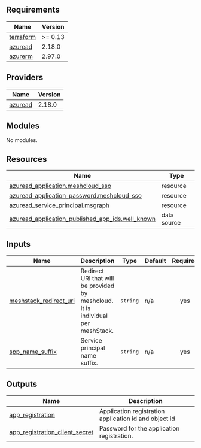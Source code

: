 ## Requirements

| Name | Version |
|------|---------|
| <a name="requirement_terraform"></a> [terraform](#requirement\_terraform) | >= 0.13 |
| <a name="requirement_azuread"></a> [azuread](#requirement\_azuread) | 2.18.0 |
| <a name="requirement_azurerm"></a> [azurerm](#requirement\_azurerm) | 2.97.0 |

## Providers

| Name | Version |
|------|---------|
| <a name="provider_azuread"></a> [azuread](#provider\_azuread) | 2.18.0 |

## Modules

No modules.

## Resources

| Name | Type |
|------|------|
| [azuread_application.meshcloud_sso](https://registry.terraform.io/providers/hashicorp/azuread/2.18.0/docs/resources/application) | resource |
| [azuread_application_password.meshcloud_sso](https://registry.terraform.io/providers/hashicorp/azuread/2.18.0/docs/resources/application_password) | resource |
| [azuread_service_principal.msgraph](https://registry.terraform.io/providers/hashicorp/azuread/2.18.0/docs/resources/service_principal) | resource |
| [azuread_application_published_app_ids.well_known](https://registry.terraform.io/providers/hashicorp/azuread/2.18.0/docs/data-sources/application_published_app_ids) | data source |

## Inputs

| Name | Description | Type | Default | Required |
|------|-------------|------|---------|:--------:|
| <a name="input_meshstack_redirect_uri"></a> [meshstack\_redirect\_uri](#input\_meshstack\_redirect\_uri) | Redirect URI that will be provided by meshcloud. It is individual per meshStack. | `string` | n/a | yes |
| <a name="input_spp_name_suffix"></a> [spp\_name\_suffix](#input\_spp\_name\_suffix) | Service principal name suffix. | `string` | n/a | yes |

## Outputs

| Name | Description |
|------|-------------|
| <a name="output_app_registration"></a> [app\_registration](#output\_app\_registration) | Application registration application id and object id |
| <a name="output_app_registration_client_secret"></a> [app\_registration\_client\_secret](#output\_app\_registration\_client\_secret) | Password for the application registration. |
